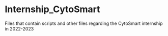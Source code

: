 # Internship_CytoSmart
Files that contain scripts and other files regarding the CytoSmart internship in 2022-2023
